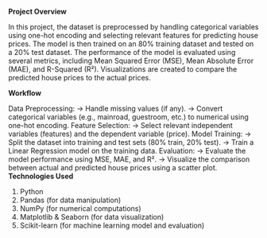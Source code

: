 **Project Overview**

In this project, the dataset is preprocessed by handling categorical variables using one-hot encoding and selecting relevant features for predicting house prices. The model is then trained on an 80% training dataset and tested on a 20% test dataset. The performance of the model is evaluated using several metrics, including Mean Squared Error (MSE), Mean Absolute Error (MAE), and R-Squared (R²). Visualizations are created to compare the predicted house prices to the actual prices.

**Workflow**

Data Preprocessing:
-> Handle missing values (if any).
-> Convert categorical variables (e.g., mainroad, guestroom, etc.) to numerical using one-hot encoding.
Feature Selection:
-> Select relevant independent variables (features) and the dependent variable (price).
Model Training:
-> Split the dataset into training and test sets (80% train, 20% test).
-> Train a Linear Regression model on the training data.
Evaluation:
-> Evaluate the model performance using MSE, MAE, and R².
-> Visualize the comparison between actual and predicted house prices using a scatter plot.
**Technologies Used**

1. Python
2. Pandas (for data manipulation)
3. NumPy (for numerical computations)
4. Matplotlib & Seaborn (for data visualization)
5. Scikit-learn (for machine learning model and evaluation)
